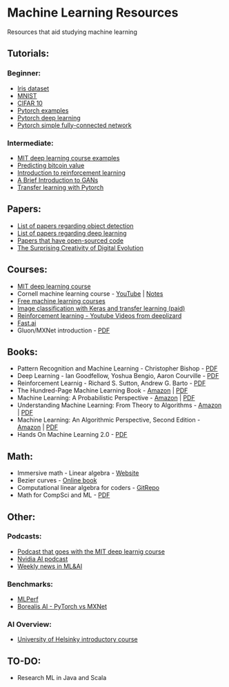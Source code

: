 # Machine Learning Resources
Resources that aid studying machine learning

## Tutorials:
### Beginner:
* [Iris dataset ](https://www.kaggle.com/gopaltirupur/iris-data-analysis-and-machine-learning-python)
* [MNIST](https://towardsdatascience.com/image-classification-in-10-minutes-with-mnist-dataset-54c35b77a38d)
* [CIFAR 10](https://github.com/deep-diver/CIFAR10-img-classification-tensorflow)
* [Pytorch examples](https://pytorch.org/tutorials/beginner/pytorch_with_examples.html)
* [Pytorch deep learning](https://pytorch.org/tutorials/beginner/deep_learning_60min_blitz.html)
* [Pytorch simple fully-connected network](https://adventuresinmachinelearning.com/pytorch-tutorial-deep-learning/)

### Intermediate:
* [MIT deep learning course examples](https://github.com/lexfridman/mit-deep-learning)
* [Predicting bitcoin value](https://towardsdatascience.com/using-recurrent-neural-networks-to-predict-bitcoin-btc-prices-c4ff70f9f3e4)
* [Introduction to reinforcement learning](https://github.com/ShangtongZhang/reinforcement-learning-an-introduction)
* [A Brief Introduction to GANs](https://medium.com/sigmoid/a-brief-introduction-to-gans-and-how-to-code-them-2620ee465c30)
* [Transfer learning with Pytorch](https://towardsdatascience.com/transfer-learning-with-convolutional-neural-networks-in-pytorch-dd09190245ce)

## Papers:
* [List of papers regarding object detection](https://github.com/hoya012/deep_learning_object_detection)
* [List of papers regarding deep learning](https://github.com/terryum/awesome-deep-learning-papers)
* [Papers that have open-sourced code](https://paperswithcode.com/)
* [The Surprising Creativity of  Digital Evolution](https://github.com/AlexMuresan/Machine-Learning-Resources/blob/master/Papers/1803.03453.pdf)

## Courses:
* [MIT deep learning course](https://www.youtube.com/watch?list=PLrAXtmErZgOeiKm4sgNOknGvNjby9efdf&v=O5xeyoRL95U)
* Cornell machine learning course - [YouTube](https://www.youtube.com/playlist?list=PLl8OlHZGYOQ7bkVbuRthEsaLr7bONzbXS) | [Notes](http://www.cs.cornell.edu/courses/cs4780/2018fa/syllabus/index.html)
* [Free machine learning courses](https://techgrabyte.com/best-machine-learning-course-free/)
* [Image classification with Keras and transfer learning (paid)](https://www.pluralsight.com/courses/building-image-classification-solutions-keras-transfer-learning)
* [Reinforcement learning - Youtube Videos from deeplizard](https://www.youtube.com/playlist?list=PLZbbT5o_s2xoWNVdDudn51XM8lOuZ_Njv)
* [Fast.ai](https://www.fast.ai/)
* Gluon/MXNet introduction - [PDF](https://github.com/zackchase/gluon-slides/blob/master/sept18-gluon.pdf)

## Books:
* Pattern Recognition and Machine Learning - Christopher Bishop - [PDF](http://users.isr.ist.utl.pt/~wurmd/Livros/school/Bishop%20-%20Pattern%20Recognition%20And%20Machine%20Learning%20-%20Springer%20%202006.pdf)
* Deep Learning - Ian Goodfellow, Yoshua Bengio, Aaron Courville - [PDF](https://github.com/janishar/mit-deep-learning-book-pdf)
* Reinforcement Learnig - Richard S. Sutton, Andrew G. Barto - [PDF](http://incompleteideas.net/book/RLbook2018.pdf)
* The Hundred-Page Machine Learning Book - [Amazon](https://www.amazon.com/Hundred-Page-Machine-Learning-Book/dp/199957950X) | [PDF](http://themlbook.com/wiki/doku.php)
* Machine Learning: A Probabilistic Perspective - [Amazon](https://www.amazon.com/Machine-Learning-Probabilistic-Perspective-Computation/dp/0262018020/ref=mp_s_a_1_4?keywords=machine+learning&qid=1556172843&s=gateway&sr=8-4) | [PDF](https://doc.lagout.org/science/Artificial%20Intelligence/Machine%20learning/Machine%20Learning_%20A%20Probabilistic%20Perspective%20%5BMurphy%202012-08-24%5D.pdf)
* Understanding Machine Learning: From Theory to Algorithms - [Amazon](https://www.amazon.com/Understanding-Machine-Learning-Theory-Algorithms/dp/1107057132/ref=mp_s_a_1_16?keywords=machine+learning&qid=1556172889&s=gateway&sr=8-16) | [PDF](https://www.cs.huji.ac.il/~shais/UnderstandingMachineLearning/understanding-machine-learning-theory-algorithms.pdf)
* Machine Learning: An Algorithmic Perspective, Second Edition - [Amazon](https://www.amazon.com/Machine-Learning-Algorithmic-Perspective-Recognition/dp/1466583282/ref=mp_s_a_1_1?crid=QPG7SBC0L7P8&keywords=machine+learning+algorithmic+perspective&qid=1556172917&s=gateway&sprefix=machine+learning+algorithmic&sr=8-1) | [PDF](https://doc.lagout.org/science/Artificial%20Intelligence/Machine%20learning/Machine%20Learning_%20An%20Algorithmic%20Perspective%20%282nd%20ed.%29%20%5BMarsland%202014-10-08%5D.pdf)
* Hands On Machine Learning 2.0 - [PDF](https://github.com/AlexMuresan/Machine-Learning-Resources/blob/master/Books/Hands-on-Machine-Learning-with-Scikit-2E.pdf)

## Math:
* Immersive math - Linear algebra - [Website](http://immersivemath.com/ila/index.html)
* Bezier curves - [Online book](https://pomax.github.io/bezierinfo/)
* Computational linear algebra for coders - [GitRepo](https://github.com/fastai/numerical-linear-algebra/blob/master/README.md)
* Math for CompSci and ML - [PDF](https://github.com/AlexMuresan/Machine-Learning-Resources/blob/master/Books/math-basics.pdf)

## Other:
### Podcasts: 
* [Podcast that goes with the MIT deep learnig course](https://deeplearning.mit.edu/)
* [Nvidia AI podcast](https://blogs.nvidia.com/ai-podcast/)
* [Weekly news in ML&AI](https://twimlai.com/)

### Benchmarks:
* [MLPerf](https://mlperf.org/results/)
* [Borealis AI - PyTorch vs MXNet](https://www.borealisai.com/en/blog/standardizing-machine-learning-framework-applied-research/)

### AI Overview:
* [University of Helsinky introductory course](https://www.elementsofai.com)

## TO-DO:
* Research ML in Java and Scala
